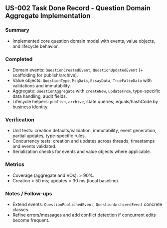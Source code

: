 ## US-002 Task Done Record - Question Domain Aggregate Implementation

### Summary
- Implemented core question domain model with events, value objects, and lifecycle behavior.

### Completed
- Domain events: `QuestionCreatedEvent`, `QuestionUpdatedEvent` (+ scaffolding for publish/archive).
- Value objects: `QuestionType`, `McqData`, `EssayData`, `TrueFalseData` with validations and immutability.
- Aggregate: `QuestionAggregate` with `createNew`, `updateFrom`, type-specific data handling, audit fields.
- Lifecycle helpers: `publish`, `archive`, state queries; equals/hashCode by business identity.

### Verification
- Unit tests: creation defaults/validation, immutability, event generation, partial updates, type-specific rules.
- Concurrency tests: creation and updates across threads; timestamps and events validated.
- Serialization checks for events and value objects where applicable.

### Metrics
- Coverage (aggregate and VOs): > 90%.
- Creation < 50 ms; updates < 30 ms (local baseline).

### Notes / Follow-ups
- Extend events: `QuestionPublishedEvent`, `QuestionArchivedEvent` concrete classes.
- Refine errors/messages and add conflict detection if concurrent edits become frequent.

